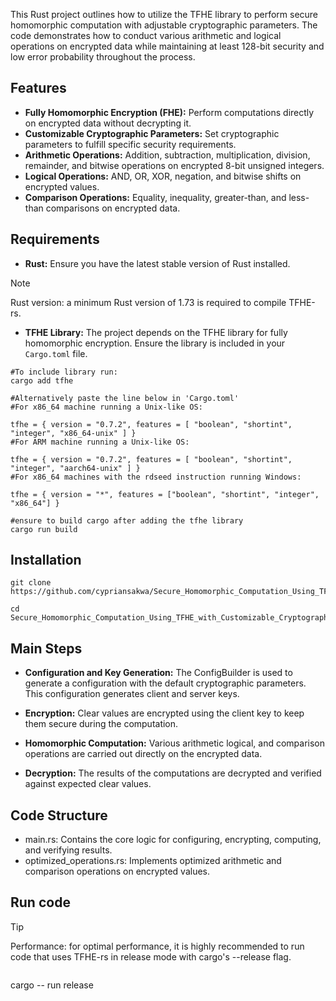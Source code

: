 This Rust project outlines how to utilize the TFHE library to perform secure homomorphic computation with adjustable cryptographic parameters. The code demonstrates how to conduct various arithmetic and logical operations on encrypted data while maintaining at least 128-bit security and low error probability throughout the process.

## Features
- **Fully Homomorphic Encryption (FHE):** Perform computations directly on encrypted data without decrypting it. 
- **Customizable Cryptographic Parameters:** Set cryptographic parameters to fulfill specific security requirements.
- **Arithmetic Operations:** Addition, subtraction, multiplication, division, remainder, and bitwise operations on encrypted 8-bit unsigned integers. 
- **Logical Operations:** AND, OR, XOR, negation, and bitwise shifts on encrypted values. 
- **Comparison Operations:** Equality, inequality, greater-than, and less-than comparisons on encrypted data.


## Requirements
- **Rust:** Ensure you have the latest stable version of Rust installed.

>[!NOTE]
>Rust version: a minimum Rust version of 1.73 is required to compile TFHE-rs.

- **TFHE Library:** The project depends on the TFHE library for fully homomorphic encryption. Ensure the library is included in your `Cargo.toml` file. 

``` 
#To include library run:
cargo add tfhe

#Alternatively paste the line below in 'Cargo.toml' 
#For x86_64 machine running a Unix-like OS:

tfhe = { version = "0.7.2", features = [ "boolean", "shortint", "integer", "x86_64-unix" ] }
#For ARM machine running a Unix-like OS:

tfhe = { version = "0.7.2", features = [ "boolean", "shortint", "integer", "aarch64-unix" ] }
#For x86_64 machines with the rdseed instruction running Windows:

tfhe = { version = "*", features = ["boolean", "shortint", "integer", "x86_64"] }

#ensure to build cargo after adding the tfhe library
cargo run build
```
## Installation
```
git clone  https://github.com/cypriansakwa/Secure_Homomorphic_Computation_Using_TFHE_with_Customizable_Cryptographic_Parameters.git
```
```
cd Secure_Homomorphic_Computation_Using_TFHE_with_Customizable_Cryptographic_Parameters
```

## Main Steps
- **Configuration and Key Generation:** The ConfigBuilder is used to generate a configuration with the default cryptographic parameters. This configuration generates client and server keys.

- **Encryption:** Clear values are encrypted using the client key to keep them secure during the computation.

- **Homomorphic Computation:** Various arithmetic logical, and comparison operations are carried out directly on the encrypted data.

- **Decryption:** The results of the computations are decrypted and verified against expected clear values.

## Code Structure
- main.rs: Contains the core logic for configuring, encrypting, computing, and verifying results.
- optimized_operations.rs: Implements optimized arithmetic and comparison operations on encrypted values.
   
## Run code
>[!TIP]
> Performance: for optimal performance, it is highly recommended to run code that uses TFHE-rs in release mode with cargo's --release flag.
>```
cargo -- run release
>```